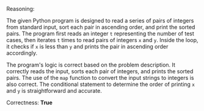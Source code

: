 Reasoning:

The given Python program is designed to read a series of pairs of integers from standard input, sort each pair in ascending order, and print the sorted pairs. The program first reads an integer `t` representing the number of test cases, then iterates `t` times to read pairs of integers `x` and `y`. Inside the loop, it checks if `x` is less than `y` and prints the pair in ascending order accordingly.

The program's logic is correct based on the problem description. It correctly reads the input, sorts each pair of integers, and prints the sorted pairs. The use of the `map` function to convert the input strings to integers is also correct. The conditional statement to determine the order of printing `x` and `y` is straightforward and accurate.

Correctness: **True**